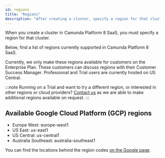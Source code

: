 ```yaml
---
id: regions
title: "Regions"
description: "After creating a cluster, specify a region for that cluster. Read on for details of Google Cloud Platform regions currently supported in Camunda Platform 8 SaaS."
---
```


When you create a cluster in Camunda Platform 8 SaaS, you must specify a region for that cluster.

Below, find a list of regions currently supported in Camunda Platform 8 SaaS.

Currently, we only make these regions available for customers on the Enterprise Plan. These customers can discuss regions with their Customer Success Manager. Professional and Trial users are currently hosted on US Central.

:::note
Running on a Trial and want to try a different region, or interested in other regions or cloud providers? [Contact us](https://camunda.com/contact/) as we are able to make additional regions available on request.
:::

## Available Google Cloud Platform (GCP) regions

- Europe West: europe-west1
- US East: us-east1
- US Central: us-central1
- Australia Southeast: australia-southeast1

You can find the locations behind the region codes [on the Google page](https://cloud.google.com/about/locations).
